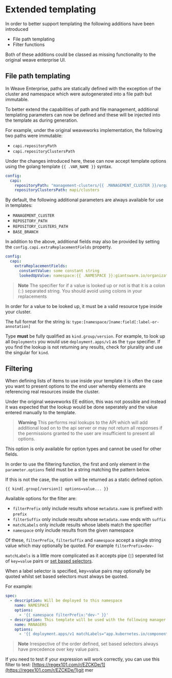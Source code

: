 # Extended templating

In order to better support templating the following additions have been introduced

- File path templating
- Filter functions

Both of these additions could be classed as missing functionality to the original
weave enterprise UI.

## File path templating

In Weave Enterprise, paths are statically defined with the exception of the
cluster and namespace which were autogenerated into a file path but immutable.

To better extend the capabilities of path and file management, additional
templating parameters can now be defined and these will be injected into the
template as during generation.

For example, under the original weaveworks implementation, the following two
paths were immutable:

- `capi.repositoryPath`
- `capi.repositoryClustersPath`

Under the changes introduced here, these can now accept template options using
the golang template `{{ .VAR_NAME }}` syntax.

```yaml
config:
  capi:
    repositoryPath: "management-clusters/{{ .MANAGEMENT_CLUSTER }}/organizations/{{ .organization }}/workload-clusters/{{ .CLUSTER_NAME }}"
    repositoryClustersPath: mapi/clusters
```

By default, the following additional parameters are always available for use in
templates:

- `MANAGEMENT_CLUSTER`
- `REPOSITORY_PATH`
- `REPOSITORY_CLUSTERS_PATH`
- `BASE_BRANCH`

In addition to the above, additional fields may also be provided by setting the
`config.capi.extraReplacementFields` property.

```yaml
config:
  capi:
    extraReplacementFields:
      constantValue: some constant string
      lookedUpValue: namespace:{{ .NAMESPACE }}:giantswarm.io/organization
```

> **Note** The specifier for if a value is looked up or not is that it is a
> colon (`:`) separated string. You should avoid using colons in your replacements

In order for a value to be looked up, it must be a valid resource type inside
your cluster.

The full format for the string is: `type:[namespace/]name:field[:label-or-annotation]`

Type **must** be fully qualified as `kind.group/version`. For example, to look up
all `Deployments` you would use `deployment.apps/v1` as the `type` specifier. If
you find the lookup is not returning any results, check for plurality and use
the singular for `kind`.

## Filtering

When defining lists of items to use inside your template it is often the case
you want to present options to the end user whereby elements are referencing
real resources inside the cluster.

Under the original weaveworks EE edition, this was not possible and instead it
was expected that the lookup would be done seperately and the value entered
manually to the template.

> **Warning** This performs real lookups to the API which will add additional
> load on to the api server or may not return all responses if the permissions
> granted to the user are insufficient to present all options.

This option is only available for option types and cannot be used for other
fields.

In order to use the filtering function, the first and only element in the
`parameter.options` field must be a string matching the pattern below.

If this is not the case, the option will be returned as a static defined option.

```nohighlight
{{ kind[.group[/version]] options=value... }}
```

Available options for the filter are:

- `filterPrefix` only include results whose `metadata.name` is prefixed with `prefix`
- `filterSuffix` only include results whose `metadata.name` ends with `suffix`
- `matchLabels` only include results whose labels match the specifier
- `namespace` only include results from the given namespace

Of these, `filterPrefix`, `filterSuffix` and `namespace` accept a single string
value which may optionally be quoted. For example `filterPrefix=dev-`

`matchLabels` is a little more complicated as it accepts pipe (`|`) seperated
list of `key=value` pairs or [set based selectors].

When a label selector is specified, key=value pairs may optionally be quoted whilst
set based selectors must always be quoted.

For example:

```yaml
spec:
  - description: Will be deployed to this namespace
    name: NAMESPACE
    options:
      - '{{ namespace filterPrefix:"dev-" }}'
  - description: This template will be used with the following manager
    name: MANAGERS
    options:
      - '{{ deployment.apps/v1 matchLabels="app.kubernetes.io/component in (manager)"|environment=dev filterSuffix=-controller }}'
```

> **Note** Irrespective of the order defined, set based selectors always have
> precedence over key value pairs.

If you need to test if your expression will work correctly, you can use this
filter to test: [https://regex101.com/r/EZCKDe/1](https://regex101.com/r/EZCKDe/1)git mer

[set based selectors]: https://kubernetes.io/docs/concepts/overview/working-with-objects/labels/#set-based-requirement

